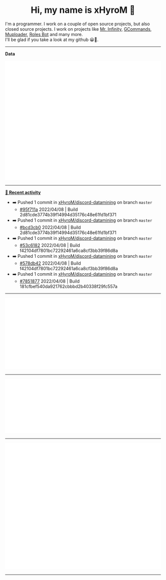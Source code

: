 <p align="center">
    <!-- <img src="https://avatars.githubusercontent.com/u/56601352" width="192" alt="hyro's pfp" /> -->
    <h1 align="center">Hi, my name is xHyroM 👋</h1>
</p>

I'm a programmer. I work on a couple of open source projects, but also closed source projects. I work on projects like [Mr. Infinity](https://discord.com/oauth2/authorize?client_id=720321585625694239&scope=bot%20applications.commands&permissions=8&redirect_uri=https://blobs.gq/imanager&prompt=consent&response_type=code), [GCommands](https://github.com/Garlic-Team/GCommands), [Muploader](https://github.com/xHyroM/Muploder), [Roles Bot](https://github.com/xHyroM/roles-bot) and many more.  
I'll be glad if you take a look at my github 😀👀.

___
**Data**

<img src="https://github.com/xHyroM/xHyroM/blob/master/.cache/base.svg">

___

**[📰 Recent activity](https://github.com/xHyroM)**
* ➡️ Pushed 1 commit in [xHyroM/discord-datamining](https://github.com/xHyroM/discord-datamining) on branch `master`
  * [#95f711a](https://github.com/xHyroM/discord-datamining/commit/95f711a) 2022/04/08 | Build 2d81cde3774b39f14994d35176c48e61fd1bf371
* ➡️ Pushed 1 commit in [xHyroM/discord-datamining](https://github.com/xHyroM/discord-datamining) on branch `master`
  * [#bcd3cb0](https://github.com/xHyroM/discord-datamining/commit/bcd3cb0) 2022/04/08 | Build 2d81cde3774b39f14994d35176c48e61fd1bf371
* ➡️ Pushed 1 commit in [xHyroM/discord-datamining](https://github.com/xHyroM/discord-datamining) on branch `master`
  * [#53c6182](https://github.com/xHyroM/discord-datamining/commit/53c6182) 2022/04/08 | Build f42104df7801bc72292461a6ca8cf3bb39f86d8a
* ➡️ Pushed 1 commit in [xHyroM/discord-datamining](https://github.com/xHyroM/discord-datamining) on branch `master`
  * [#578db42](https://github.com/xHyroM/discord-datamining/commit/578db42) 2022/04/08 | Build f42104df7801bc72292461a6ca8cf3bb39f86d8a
* ➡️ Pushed 1 commit in [xHyroM/discord-datamining](https://github.com/xHyroM/discord-datamining) on branch `master`
  * [#7851877](https://github.com/xHyroM/discord-datamining/commit/7851877) 2022/04/08 | Build 181cfbef540da921762cbbbd2b40338f29fc557a


___

<img src="https://github.com/xHyroM/xHyroM/blob/master/.cache/isocalendar.svg">

___

<img src="https://github.com/xHyroM/xHyroM/blob/master/.cache/languages.svg">

___

<img src="https://github.com/xHyroM/xHyroM/blob/master/.cache/achievements.svg">

___
